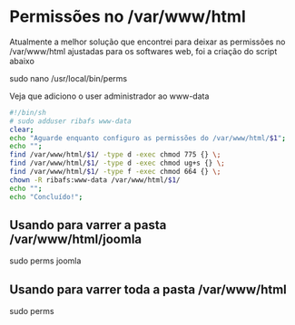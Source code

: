 # Permissões no /var/www/html

Atualmente a melhor solução que encontrei para deixar as permissões no /var/www/html ajustadas para os softwares web, foi a criação do script abaixo

sudo nano /usr/local/bin/perms

Veja que adiciono o user administrador ao www-data
```bash
#!/bin/sh
# sudo adduser ribafs www-data
clear;
echo "Aguarde enquanto configuro as permissões do /var/www/html/$1";
echo "";
find /var/www/html/$1/ -type d -exec chmod 775 {} \;
find /var/www/html/$1/ -type d -exec chmod ug+s {} \;
find /var/www/html/$1/ -type f -exec chmod 664 {} \;
chown -R ribafs:www-data /var/www/html/$1/
echo "";
echo "Concluído!";
```
## Usando para varrer a pasta /var/www/html/joomla

sudo perms joomla

## Usando para varrer toda a pasta /var/www/html

sudo perms



